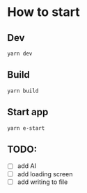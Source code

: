 # How to start

## Dev
`yarn dev`

## Build
`yarn build`

## Start app
`yarn e-start`

## TODO:
- [ ] add AI
- [ ] add loading screen
- [ ] add writing to file
